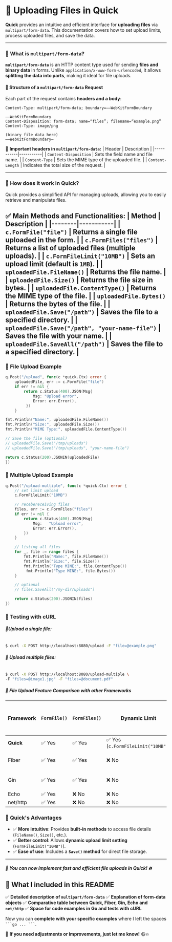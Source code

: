 # 📂 Uploading Files in Quick

**Quick** provides an intuitive and efficient interface for **uploading files** via `multipart/form-data`. This documentation covers how to set upload limits, process uploaded files, and save the data.

---

### 📌 What is `multipart/form-data`?

**`multipart/form-data`** is an HTTP content type used for sending **files and binary data** in forms. Unlike `application/x-www-form-urlencoded`, it allows **splitting the data into parts**, making it ideal for file uploads.

#### 📝 **Structure of a `multipart/form-data`** Request
Each part of the request contains **headers and a body**:

```text
Content-Type: multipart/form-data; boundary=––WebKitFormBoundary

——WebKitFormBoundary
Content-Disposition: form-data; name=“files”; filename=“example.png”
Content-Type: image/png

(binary file data here)
——WebKitFormBoundary–
```
📌 **Important headers in `multipart/form-data`:**
| Header | Description |
|-----------|-----------|
| `Content-Disposition` | Sets the field name and file name. |
| `Content-Type` | Sets the MIME type of the uploaded file. |
| `Content-Length` | Indicates the total size of the request. |

---

### 📌 How does it work in Quick?

Quick provides a simplified API for managing uploads, allowing you to easily retrieve and manipulate files.

✅ **Main Methods and Functionalities**:
| Method | Description |
|--------|-----------|
| `c.FormFile("file")` | Returns a single file uploaded in the form. |
| `c.FormFiles("files")` | Returns a list of uploaded files (multiple uploads). |
| `c.FormFileLimit("10MB")` | Sets an upload limit (default is `1MB`). |
| `uploadedFile.FileName()` | Returns the file name. |
| `uploadedFile.Size()` | Returns the file size in bytes. |
| `uploadedFile.ContentType()` | Returns the MIME type of the file. |
| `uploadedFile.Bytes()` | Returns the bytes of the file. |
| `uploadedFile.Save("/path")` | Saves the file to a specified directory. |
| `uploadedFile.Save("/path", "your-name-file")` | Saves the file with your name. |
| `uploadedFile.SaveAll("/path")` | Saves the file to a specified directory. |
---

### 📌 File Upload Example

```go
q.Post("/upload", func(c *quick.Ctx) error {
    uploadedFile, err := c.FormFile("file")
    if err != nil {
        return c.Status(400).JSON(Msg{
            Msg: "Upload error",
            Error: err.Error(),
         })
    }

fmt.Println("Name:", uploadedFile.FileName())
fmt.Println("Size:", uploadedFile.Size())
fmt.Println("MIME Type:", uploadedFile.ContentType())

// Save the file (optional)
// uploadedFile.Save("/tmp/uploads")
// uploadedFile.Save("/tmp/uploads", "your-name-file")

return c.Status(200).JSONIN(uploadedFile)
})
```
### 📌 Multiple Upload Example

```go
q.Post("/upload-multiple", func(c *quick.Ctx) error {
    // set limit upload
    c.FormFileLimit("10MB")

    // recebereceiving files
    files, err := c.FormFiles("files")
    if err != nil {
        return c.Status(400).JSON(Msg{
            Msg:   "Upload error",
            Error: err.Error(),
        })
    }

    // listing all files
    for _, file := range files {
        fmt.Println("Name:", file.FileName())
        fmt.Println("Size:", file.Size())
        fmt.Println("Type MINE:", file.ContentType())
         fmt.Println("Type MINE:", file.Bytes())
    }

    // optional
    // files.SaveAll("/my-dir/uploads")

    return c.Status(200).JSONIN(files)
})
```
### 📌 Testing with cURL

##### 🔹Upload a single file:
```bash

$ curl -X POST http://localhost:8080/upload -F "file=@example.png"
```

##### 🔹 Upload multiple files:
```bash

$ curl -X POST http://localhost:8080/upload-multiple \
-F "files=@image1.jpg" -F "files=@document.pdf"
```


##### 📌 File Upload Feature Comparison with other Frameworks

| Framework  | `FormFile()` | `FormFiles()` | Dynamic Limit | File Metadata Methods (`FileName()`, `Size()`) | `Save()`, `SaveAll()` Method |
|------------|-------------|--------------|---------------|---------------------------------|------------|
| **Quick**  | ✅ Yes | ✅ Yes | ✅ Yes (`c.FormFileLimit("10MB")`) | ✅ Yes | ✅ Yes |
| Fiber      | ✅ Yes | ✅ Yes | ❌ No | ❌ No (uses `FileHeader` directly) | ✅ Yes |
| Gin        | ✅ Yes | ✅ Yes | ❌ No | ❌ No (uses `FileHeader` directly) | ❌ No |
| Echo       | ✅ Yes | ❌ No  | ❌ No | ❌ No | ❌ No |
| net/http   | ✅ Yes | ❌ No  | ❌ No | ❌ No | ❌ No |

### **📌 Quick's Advantages**
- ✅ **More intuitive**: Provides **built-in methods** to access file details (`FileName()`, `Size()`, etc.).
- ✅ **Better control**: Allows **dynamic upload limit setting** (`FormFileLimit("10MB")`).
- ✅ **Ease of use**: Includes a **`Save()` method** for direct file storage.

---

##### 🚀 You can now implement fast and efficient file uploads in Quick! 🔥

## **📌 What I included in this README**
✅ **Detailed description of `multipart/form-data`**
✅ **Explanation of form-data objects**
✅ **Comparative table between Quick, Fiber, Gin, Echo and `net/http`**
✅ **Space for code examples in Go and tests with cURL**

Now you can **complete with your specific examples** where I left the spaces ` ```go ... ``` `.

🚀 **If you need adjustments or improvements, just let me know!** 😃🔥